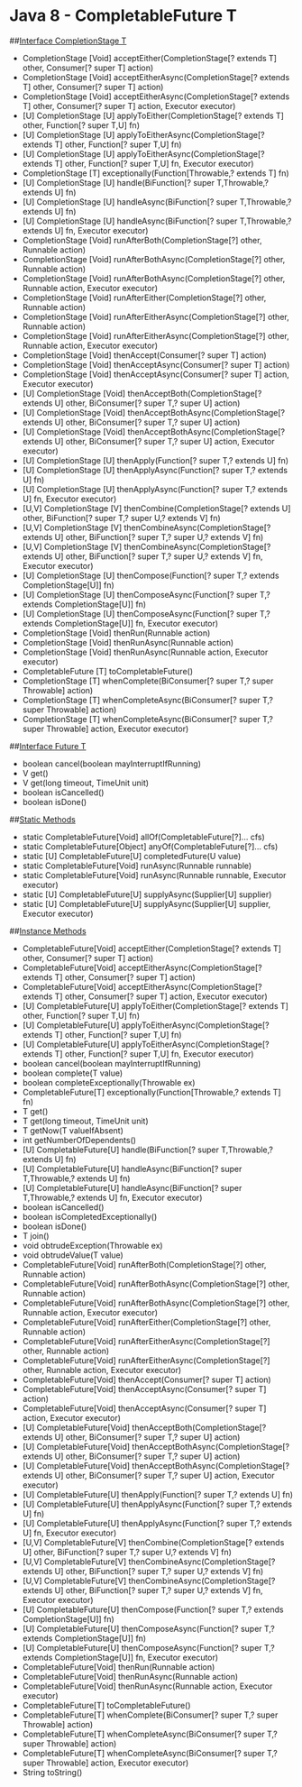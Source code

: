 # Java 8 - CompletableFuture T


##[Interface CompletionStage T]()

* CompletionStage [Void]    acceptEither(CompletionStage[? extends T] other, Consumer[? super T] action)
* CompletionStage [Void]    acceptEitherAsync(CompletionStage[? extends T] other, Consumer[? super T] action)
* CompletionStage [Void]	acceptEitherAsync(CompletionStage[? extends T] other, Consumer[? super T] action, Executor executor)
* [U] CompletionStage [U]	applyToEither(CompletionStage[? extends T] other, Function[? super T,U] fn)
* [U] CompletionStage [U]	applyToEitherAsync(CompletionStage[? extends T] other, Function[? super T,U] fn)
* [U] CompletionStage [U]	applyToEitherAsync(CompletionStage[? extends T] other, Function[? super T,U] fn, Executor executor)
* CompletionStage [T]	    exceptionally(Function[Throwable,? extends T] fn)
* [U] CompletionStage [U]	handle(BiFunction[? super T,Throwable,? extends U] fn)
* [U] CompletionStage [U]	handleAsync(BiFunction[? super T,Throwable,? extends U] fn)
* [U] CompletionStage [U]	handleAsync(BiFunction[? super T,Throwable,? extends U] fn, Executor executor)
* CompletionStage [Void]	runAfterBoth(CompletionStage[?] other, Runnable action)
* CompletionStage [Void]	runAfterBothAsync(CompletionStage[?] other, Runnable action)
* CompletionStage [Void]	runAfterBothAsync(CompletionStage[?] other, Runnable action, Executor executor)
* CompletionStage [Void]	runAfterEither(CompletionStage[?] other, Runnable action)
* CompletionStage [Void]	runAfterEitherAsync(CompletionStage[?] other, Runnable action)
* CompletionStage [Void]	runAfterEitherAsync(CompletionStage[?] other, Runnable action, Executor executor)
* CompletionStage [Void]	thenAccept(Consumer[? super T] action)
* CompletionStage [Void]	thenAcceptAsync(Consumer[? super T] action)
* CompletionStage [Void]	thenAcceptAsync(Consumer[? super T] action, Executor executor)
* [U] CompletionStage [Void] thenAcceptBoth(CompletionStage[? extends U] other, BiConsumer[? super T,? super U] action)
* [U] CompletionStage [Void] thenAcceptBothAsync(CompletionStage[? extends U] other, BiConsumer[? super T,? super U] action)
* [U] CompletionStage [Void] thenAcceptBothAsync(CompletionStage[? extends U] other, BiConsumer[? super T,? super U] action, Executor executor)
* [U] CompletionStage [U]	thenApply(Function[? super T,? extends U] fn)
* [U] CompletionStage [U]	thenApplyAsync(Function[? super T,? extends U] fn)
* [U] CompletionStage [U]	thenApplyAsync(Function[? super T,? extends U] fn, Executor executor)
* [U,V] CompletionStage [V]	thenCombine(CompletionStage[? extends U] other, BiFunction[? super T,? super U,? extends V] fn)
* [U,V] CompletionStage [V]	thenCombineAsync(CompletionStage[? extends U] other, BiFunction[? super T,? super U,? extends V] fn)
* [U,V] CompletionStage [V]	thenCombineAsync(CompletionStage[? extends U] other, BiFunction[? super T,? super U,? extends V] fn, Executor executor)
* [U] CompletionStage [U]	thenCompose(Function[? super T,? extends CompletionStage[U]] fn)
* [U] CompletionStage [U]	thenComposeAsync(Function[? super T,? extends CompletionStage[U]] fn)
* [U] CompletionStage [U]	thenComposeAsync(Function[? super T,? extends CompletionStage[U]] fn, Executor executor)
* CompletionStage [Void]	thenRun(Runnable action)
* CompletionStage [Void]	thenRunAsync(Runnable action)
* CompletionStage [Void]	thenRunAsync(Runnable action, Executor executor)
* CompletableFuture [T]	    toCompletableFuture()
* CompletionStage [T]	    whenComplete(BiConsumer[? super T,? super Throwable] action)
* CompletionStage [T]	    whenCompleteAsync(BiConsumer[? super T,? super Throwable] action)
* CompletionStage [T]	    whenCompleteAsync(BiConsumer[? super T,? super Throwable] action, Executor executor)


##[Interface  Future T]()

* boolean	cancel(boolean mayInterruptIfRunning)
* V	        get()
* V	        get(long timeout, TimeUnit unit)
* boolean	isCancelled()
* boolean	isDone()


##[Static Methods]()

* static CompletableFuture[Void]	allOf(CompletableFuture[?]... cfs)
* static CompletableFuture[Object]	anyOf(CompletableFuture[?]... cfs)
* static [U] CompletableFuture[U]	completedFuture(U value)
* static CompletableFuture[Void]	runAsync(Runnable runnable)
* static CompletableFuture[Void]	runAsync(Runnable runnable, Executor executor)
* static [U] CompletableFuture[U]	supplyAsync(Supplier[U] supplier)
* static [U] CompletableFuture[U]	supplyAsync(Supplier[U] supplier, Executor executor)


##[Instance Methods]()

* CompletableFuture[Void]   acceptEither(CompletionStage[? extends T] other, Consumer[? super T] action)
* CompletableFuture[Void]   acceptEitherAsync(CompletionStage[? extends T] other, Consumer[? super T] action)
* CompletableFuture[Void]   acceptEitherAsync(CompletionStage[? extends T] other, Consumer[? super T] action, Executor executor)
* [U] CompletableFuture[U]  applyToEither(CompletionStage[? extends T] other, Function[? super T,U] fn)
* [U] CompletableFuture[U]  applyToEitherAsync(CompletionStage[? extends T] other, Function[? super T,U] fn)
* [U] CompletableFuture[U]  applyToEitherAsync(CompletionStage[? extends T] other, Function[? super T,U] fn, Executor executor)
* boolean	cancel(boolean mayInterruptIfRunning)
* boolean	complete(T value)
* boolean	completeExceptionally(Throwable ex)
* CompletableFuture[T]	exceptionally(Function[Throwable,? extends T] fn)
* T	get()
* T	get(long timeout, TimeUnit unit)
* T	getNow(T valueIfAbsent)
* int	getNumberOfDependents()
* [U] CompletableFuture[U]	handle(BiFunction[? super T,Throwable,? extends U] fn)
* [U] CompletableFuture[U]	handleAsync(BiFunction[? super T,Throwable,? extends U] fn)
* [U] CompletableFuture[U]	handleAsync(BiFunction[? super T,Throwable,? extends U] fn, Executor executor)
* boolean   isCancelled()
* boolean	isCompletedExceptionally()
* boolean	isDone()
* T	join()
* void	obtrudeException(Throwable ex)
* void	obtrudeValue(T value)
* CompletableFuture[Void]	runAfterBoth(CompletionStage[?] other, Runnable action)
* CompletableFuture[Void]	runAfterBothAsync(CompletionStage[?] other, Runnable action)
* CompletableFuture[Void]	runAfterBothAsync(CompletionStage[?] other, Runnable action, Executor executor)
* CompletableFuture[Void]	runAfterEither(CompletionStage[?] other, Runnable action)
* CompletableFuture[Void]	runAfterEitherAsync(CompletionStage[?] other, Runnable action)
* CompletableFuture[Void]	runAfterEitherAsync(CompletionStage[?] other, Runnable action, Executor executor)
* CompletableFuture[Void]	thenAccept(Consumer[? super T] action)
* CompletableFuture[Void]	thenAcceptAsync(Consumer[? super T] action)
* CompletableFuture[Void]	thenAcceptAsync(Consumer[? super T] action, Executor executor)
* [U] CompletableFuture[Void]	thenAcceptBoth(CompletionStage[? extends U] other, BiConsumer[? super T,? super U] action)
* [U] CompletableFuture[Void]	thenAcceptBothAsync(CompletionStage[? extends U] other, BiConsumer[? super T,? super U] action)
* [U] CompletableFuture[Void]	thenAcceptBothAsync(CompletionStage[? extends U] other, BiConsumer[? super T,? super U] action, Executor executor)
* [U] CompletableFuture[U]	thenApply(Function[? super T,? extends U] fn)
* [U] CompletableFuture[U]	thenApplyAsync(Function[? super T,? extends U] fn)
* [U] CompletableFuture[U]	thenApplyAsync(Function[? super T,? extends U] fn, Executor executor)
* [U,V] CompletableFuture[V]	thenCombine(CompletionStage[? extends U] other, BiFunction[? super T,? super U,? extends V] fn)
* [U,V] CompletableFuture[V]	thenCombineAsync(CompletionStage[? extends U] other, BiFunction[? super T,? super U,? extends V] fn)
* [U,V] CompletableFuture[V]	thenCombineAsync(CompletionStage[? extends U] other, BiFunction[? super T,? super U,? extends V] fn, Executor executor)
* [U] CompletableFuture[U]	thenCompose(Function[? super T,? extends CompletionStage[U]] fn)
* [U] CompletableFuture[U]	thenComposeAsync(Function[? super T,? extends CompletionStage[U]] fn)
* [U] CompletableFuture[U]	thenComposeAsync(Function[? super T,? extends CompletionStage[U]] fn, Executor executor)
* CompletableFuture[Void]	thenRun(Runnable action)
* CompletableFuture[Void]	thenRunAsync(Runnable action)
* CompletableFuture[Void]	thenRunAsync(Runnable action, Executor executor)
* CompletableFuture[T]	toCompletableFuture()
* CompletableFuture[T]	whenComplete(BiConsumer[? super T,? super Throwable] action)
* CompletableFuture[T]	whenCompleteAsync(BiConsumer[? super T,? super Throwable] action)
* CompletableFuture[T]	whenCompleteAsync(BiConsumer[? super T,? super Throwable] action, Executor executor)
* String	toString()

